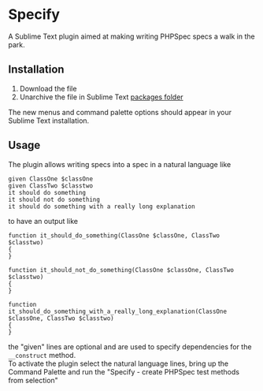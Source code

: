 # Specify

A Sublime Text plugin aimed at making writing PHPSpec specs a walk in the park.

## Installation
1. Download the file
2. Unarchive the file in Sublime Text [packages folder](http://sublimetext.info/docs/en/extensibility/packages.html)

The new menus and command palette options should appear in your Sublime Text installation.

## Usage
The plugin allows writing specs into a spec in a natural language like

    given ClassOne $classOne
    given ClassTwo $classtwo
    it should do something
    it should not do something
    it should do something with a really long explanation

to have an output like

    function it_should_do_something(ClassOne $classOne, ClassTwo $classtwo)
    {
    }

    function it_should_not_do_something(ClassOne $classOne, ClassTwo $classtwo)
    {
    }

    function it_should_do_something_with_a_really_long_explanation(ClassOne $classOne, ClassTwo $classtwo)
    {
    }

the "given" lines are optional and are used to specify dependencies for the <code>__construct</code> method.  
To activate the plugin select the natural language lines, bring up the Command Palette and run the "Specify - create PHPSpec test methods from selection"